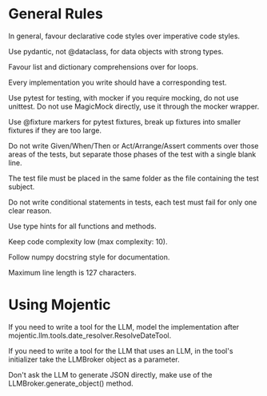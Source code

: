 # General Rules

In general, favour declarative code styles over imperative code styles.

Use pydantic, not @dataclass, for data objects with strong types.

Favour list and dictionary comprehensions over for loops.

Every implementation you write should have a corresponding test.

Use pytest for testing, with mocker if you require mocking, do not use unittest. Do not use MagicMock directly, use it through the mocker wrapper.

Use @fixture markers for pytest fixtures, break up fixtures into smaller fixtures if they are too large.

Do not write Given/When/Then or Act/Arrange/Assert comments over those areas of the tests, but separate those phases of the test with a single blank line.

The test file must be placed in the same folder as the file containing the test subject.

Do not write conditional statements in tests, each test must fail for only one clear reason.

Use type hints for all functions and methods.

Keep code complexity low (max complexity: 10).

Follow numpy docstring style for documentation.

Maximum line length is 127 characters.

# Using Mojentic

If you need to write a tool for the LLM, model the implementation after mojentic.llm.tools.date_resolver.ResolveDateTool.

If you need to write a tool for the LLM that uses an LLM, in the tool's initializer take the LLMBroker object as a parameter.

Don't ask the LLM to generate JSON directly, make use of the LLMBroker.generate_object() method.
